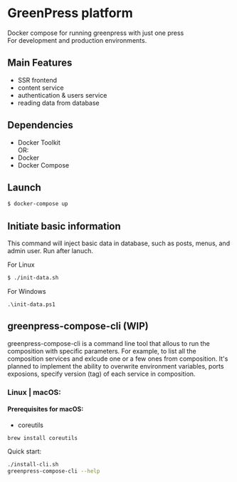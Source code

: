 # GreenPress platform

Docker compose for running greenpress with just one press<br>
For development and production environments. <br>

## Main Features
- SSR frontend
- content service
- authentication & users service
- reading data from database

## Dependencies
- Docker Toolkit<br>
OR:<br>
- Docker 
- Docker Compose

## Launch
```sh
$ docker-compose up
```

## Initiate basic information
This command will inject basic data in database, such as posts, menus, and admin user.
Run after lanuch.

For Linux

```sh
$ ./init-data.sh
```
For Windows
```
.\init-data.ps1
```

## greenpress-compose-cli (WIP)
greenpress-compose-cli is a command line tool that allous to run the composition with specific parameters.
For example, to list all the composition services and exlcude one or a few ones from composition.
It's planned to implement the ability to overwrite environment variables, ports exposions, specify version (tag) of each service in composition.

### Linux | macOS:
#### Prerequisites for macOS:
- coreutils
```
brew install coreutils
```

Quick start:
```bash
./install-cli.sh
greenpress-compose-cli --help
```
